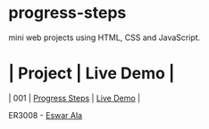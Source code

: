 # progress-steps

mini web projects using HTML, CSS and JavaScript.
  #  | Project                                                                | Live Demo                                                |

| 001 | [Progress Steps](https://github.com/Eswar3008/progress-steps)                               | [Live Demo](https://eswar3008.github.io/progress-steps/)  |

 ER3008 - [Eswar Ala](https://www.linkedin.com/in/eswarala3008/)


